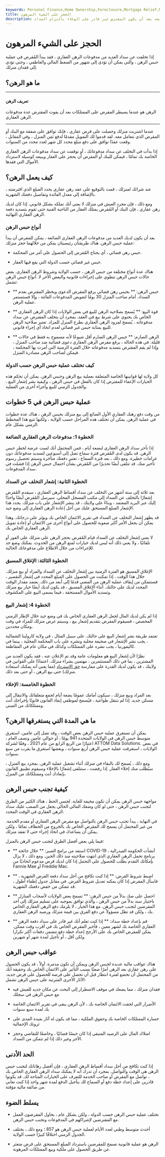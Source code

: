 ```yaml
---
keywords: Personal Finance,Home Ownership,Foreclosure,Mortgage Relief,Mortgage Relief Basics,Mortgages
title: الحجز على الشيء المرهون
description: الرهن هو الإجراء القانوني الذي يقوم من خلاله المُقرض بالاستيلاء على منزل أو عقار وبيعه بعد أن يكون المقترض غير قادر على الوفاء بالتزام السداد.
---
```


# الحجز على الشيء المرهون
إذا تخلفت عن سداد العديد من مدفوعات الرهن العقاري ، فقد يبدأ المُقرض في عملية حبس الرهن ، والتي يمكن أن تؤدي إلى شهور من الضغط المالي والعاطفي ، وحتى تؤدي إلى فقدان منزلك.

## ما هو الرهن؟

***

#### تعريف الرهن

الرهن هو عندما يسيطر المقرض على الممتلكات بعد أن يفوت المقترض عدة مدفوعات الرهن العقاري.

***

عندما اشتريت منزلك وحصلت على قرض عقاري ، فإنك توافق على صفقة مع البنك أو المقرض الذي تتعامل معه. لقد قدموا لك التمويل مقدمًا لدفع ثمن المنزل ، وفي المقابل ، وقعت عقدًا توافق على دفع مبلغ محدد كل شهر لعدد محدد من السنوات.

إذا بدأت في التخلف عن سداد مدفوعاتك ، أو توقفت عن سداد مدفوعات الرهن العقاري الخاصة بك تمامًا ، فيمكن للبنك أو المقرض أن يحجز على العقار ويبيعه كوسيلة لاسترداد الأموال التي فقدها.

## كيف يعمل الرهن؟

عند شرائك لمنزلك ، قمت بالتوقيع على عقد رهن عقاري يحدد المبلغ الذي اقترضته ، بالإضافة إلى معدل الفائدة وتفاصيل دفعتك الشهرية.

ومع ذلك ، فإن مجرد العيش في منزلك لا يعني أنك تملكه بشكل قانوني. إذا كان لديك رهن عقاري ، فإن البنك أو المُقرض يمتلك العقار من الناحية الفنية حتى تقوم بتسديد دفعة الرهن العقاري النهائية.

### أنواع حبس الرهن

بعد أن يكون لديك العديد من مدفوعات الرهن العقاري الضائعة ، يمكن للمقرض أن يبدأ عملية حبس الرهن. هناك طريقتان رئيسيتان يمكن من خلالهما حجز منزلك:

- حبس رهن قضائي ، أي يحتاج المُقرض إلى الحصول على أمر من المحكمة.

- حبس غير قضائي حسب الدولة التي يقع فيها العقار.

هناك عدة أنواع مختلفة من حبس الرهن ، حسب الولاية وشروط الرهن العقاري. بعض حالات حبس الرهن تنطوي على إجراءات قانونية والبعض الآخر لا. أنواع حبس الرهن تشمل:

- ** حبس الرهن: ** بحبس رهن قضائي يرفع المقرض الدعوى ويخطر المقترض بعدم السداد. أمام صاحب المنزل 30 يومًا لتعويض المدفوعات الفائتة ، وإلا فستستمر عملية الرهن.

- ** قوة البيع: ** يُسمح بصلاحية الرهن للبيع في بعض الولايات إذا كان الرهن العقاري الخاص بك يحتوي على شرط بيع في العقد. بمجرد أن يتخلف المقترض عن سداد مدفوعاته ، يُسمح لمزود الرهن العقاري بطرح المنزل للمزاد. تعتبر صلاحية الرهن للبيع بمثابة حبس غير قضائي لعدم اتخاذ أي إجراء قانوني.

- ** الرهن الصارم: ** حبس الرهن الصارم أقل شيوعًا لأنه مسموح به فقط في حالات قليلة. في هذه الحالة ، يرفع مقرض الرهن العقاري دعوى قضائية ضد صاحب المنزل ، وإذا لم يقم المقترض بتسديد مدفوعاته خلال الفترة الزمنية التي أمرت بها المحكمة ، فيمكن لصاحب الرهن مصادرة المنزل.

### كيف تختلف عملية حبس الرهن حسب الدولة

كل ولاية لها قوانينها الخاصة المتعلقة بعملية بيع الرهن وحبس الرهن. يمكن أن تحكم هذه الخيارات الإعفاء للمقترض إذا كان بالفعل في حبس الرهن ، وكيفية نشر إشعار البيع ، والجدول الزمني للبيع وأجزاء أخرى من العملية.

## عملية حبس الرهن في 5 خطوات

من وقت دفع رهنك العقاري الأول الضائع إلى بيع منزلك بحبس الرهن ، هناك عدة خطوات في عملية الرهن. يمكن أن تختلف هذه المراحل حسب الولاية ، ولكنها تتبع هذا المخطط الزمني بشكل عام.

### الخطوة 1: مدفوعات الرهن العقاري الضائعة

إذا تأخر سداد الرهن العقاري لبضعة أيام ، فمن المحتمل أنك لست عرضة لخطر حبس الرهن. قد يكون لدى المُقرض فترة سماح تصل إلى أسبوعين لتسديد مدفوعاتك دون غرامات خطيرة. ومع ذلك ، بعد فترة السماح ، تعتبر دفعتك متأخرة وسيتم تحصيل رسوم تأخير منك. قد تتلقى أيضًا تحذيرًا من المُقرض بشأن احتمال حبس الرهن إذا فشلت في سداد المدفوعات.

### الخطوة الثانية: إشعار التخلف عن السداد

بعد ثلاثة إلى ستة أشهر من التخلف عن سداد أقساط الرهن العقاري ، سيقدم المُقرض إشعارًا بالتخلف عن السداد إلى مكتب المسجل المحلي. سيرسل المُقرض أيضًا واحدًا إليك عبر البريد المعتمد ، وبناءً على ولايتك ، قد ينشر الإشعار على باب منزلك. يحدد هذا الإشعار المبلغ المستحق عليك من أجل إعادة الرهن العقاري إلى وضع جيد.

قد يظهر إشعار التخلف عن السداد في تقرير الائتمان الخاص بك ويؤثر على درجاتك. وهذا يمكن أن يجعل الأمر أكثر صعوبة للحصول على أنواع أخرى من الائتمان أو إعادة تمويل الرهن العقاري الخاص بك.

لا يعني إشعار التخلف عن السداد قيام المُقرض بحجز الرهن على منزلك على الفور أو تلقائيًا ، ولا يعني ذلك أنه ليس لديك خيارات لمنع الرهن من الحدوث. يمكنك وضع حد للإجراءات من خلال الاطلاع على مدفوعاتك الحالية.

### الخطوة الثالثة: الإغلاق المسبق

الإغلاق المسبق هو الفترة الزمنية بين إشعار التخلف عن السداد والمزاد أو بيع منزلك. خلال هذا الوقت ، إذا تمكنت من الحصول على المبلغ المحدد في إشعار التقصير ، فستتمكن من إيقاف عملية الرهن من المضي قدمًا إلى أبعد من ذلك. يعتمد مقدار الوقت المحدد لديك على حالتك. أثناء الإغلاق المسبق ، قد يكون لديك أيضًا خيار بيع منزلك وتسديد الأموال المستحقة ، فيما يسمى البيع على المكشوف.

### الخطوة 4: إشعار البيع

إذا لم يكن لديك المال لجعل الرهن العقاري الخاص بك في وضع جيد خلال الإطار الزمني المخصص ، فسيقوم المقرض بتقديم إشعار بيع ، وسيتم عرض منزلك للمزاد في وقت ومكان محددين.

تعتمد طريقة نشر إشعار البيع على حالتك. على سبيل المثال ، في ولاية كارولينا الشمالية ، يجب نشر الإشعار في صحيفة محلية ونشره على باب المحكمة المحلية ، بينما في كاليفورنيا ، يجب نشره على الممتلكات وكذلك في مكان عام في المقاطعة.

نظرًا لأن إشعار البيع هو معلومات عامة وقد تم الإعلان عنه ، فقد يكون العديد من المشترين ، بما في ذلك المستثمرين ، مهتمين بشراء منزلك. اعتمادًا على القوانين في ولايتك ، قد يكون لديك القدرة على ممارسة [حق الاسترداد](/right-of-redemption) (مما يعني أنه يمكنك استعادة منزلك) حتى بيع الرهن ، أو حتى بعد ذلك.

### الخطوة الخامسة: الإخلاء

بعد المزاد وبيع منزلك ، سيكون أمامك عمومًا بضعة أيام لجمع متعلقاتك والانتقال إلى مسكن جديد. إذا لم تنتقل طواعية ، فيُسمح لموظفي إنفاذ القانون قانونًا بإخراجك أنت وممتلكاتك من المبنى.

## ما هي المدة التي يستغرقها الرهن؟

يمكن أن تستغرق عملية حبس الرهن بعض الوقت ، وقد تصل إلى عامين. استغرق متوسط حبس الرهن في الولايات المتحدة 941 يومًا ، أو حوالي عامين ونصف العام ، اعتبارًا من الربع الرابع من عام 2021 ، وفقًا لشركة ATTOM Data Solutions. في بعض الولايات ، استغرقت عملية حبس الرهن أربع سنوات ، وبعضها استغرق ما يقرب من سبع سنوات.

ومع ذلك ، يُسمح لك بالبقاء في منزلك أثناء تشغيل عملية الرهن. بمجرد بيع المنزل ، سيُطلب منك إخلاء العقار. إذا رفضت ، ستتلقى إشعارًا بالإخلاء وسيقوم تطبيق القانون بإبعادك أنت وممتلكاتك من المنزل.

## كيفية تجنب حبس الرهن

مواجهة حبس الرهن يمكن أن تكون مخيفة للغاية. لحسن الحظ ، هناك الكثير من الطرق لتجنب حبس الرهن ، حتى لو كان وضعك المالي الحالي يجعل من الصعب عليك سداد الرهن العقاري في الوقت المحدد.

في النهاية ، يبدأ تجنب حبس الرهن بالتواصل مع مقرض الرهن العقاري أو مقدم الخدمة. من غير المحتمل أن يسمح لك المقرض الخاص بك بالخروج من الخطاف تمامًا ، ولكن يمكن أن يساعدك في اتخاذ إجراء حتى لا تفقد منزلك.

فيما يلي بعض أفضل الطرق لتجنب حبس الرهن بالمنزل:

- ** استفد من برامج الصبر: ** خلال جائحة COVID-19 ، أنشأت الحكومة الفيدرالية برنامج تحمل الرهن العقاري الذي انتهت صلاحيته منذ ذلك الحين. ومع ذلك ، لا يزال بإمكانك التقدم بطلب للحصول على التحمل إذا كان لديك قرض مدعوم اتحاديًا من Fannie Mae أو Freddie Mac.

- ** اضبط شروط القرض: ** إذا كنت تكافح من أجل سداد دفعة القرض الشهرية ، فاسأل المقرض إذا كان يمكنه تعديل شروط القرض. في مقابل جدول إطفاء أطول ، قد تتمكن من خفض دفعتك الشهرية.

- ** احصل على صك بدلاً من حبس الرهن: ** تسمح بعض الولايات لأصحاب المنازل باختيار سند بدلاً من حبس الرهن ، والذي توافق بموجبه على تسليم منزلك إلى أحد المقرضين لتجنب حبس الرهن. مع هذا الخيار ، لا يلزمك دفع الرهن العقاري الخاص بك ، ولكن قد تظل مسؤولاً عن دفع الفرق بين قيمة منزلك ورصيد الرهن العقاري.

- ** قم بإعداد خطة سداد: ** إذا كنت تعلم أنك غير قادر على سداد دفعة الرهن العقاري الخاصة بك لشهر معين ، فأخبر المقرض الخاص بك في أقرب وقت ممكن. يمكن للمقرض الخاص بك على الأرجح إعداد خطة دفع تتضمن دفعات أكثر تكرارا ولكن أقل ، أو تأجيل لمدة شهر أو شهرين.

## عواقب حبس الرهن

هناك عواقب مالية عديدة لحبس الرهن ويمكن أن تكون مدمرة. أولاً ، قد يكون الحصول على رهن عقاري بعد الرهن أمرًا صعبًا بسبب التأثير على الائتمان الخاص بك وحقيقة أنك من المحتمل أن تخضع لفترة انتظار قبل أن تحصل على فرصة للحصول على قرض جديد. الآثار الأخرى المترتبة على حبس الرهن تشمل:

- فقدان منزلك ، مما يضعك في موقف الاضطرار إلى البحث عن مكان جديد للعيش فيه مع حبس الرهن في سجلك

- الأضرار التي لحقت الائتمان الخاصة بك ، لأن الرهن يبقى في تقرير الائتمان الخاصة بك لمدة سبع سنوات

- خسارة الممتلكات الخاصة بك وحقوق الملكية ، مما قد يكون له آثار بعيدة المدى على ثروتك الإجمالية

- امتلاك المال على الرصيد المتبقي إذا كان حبسًا قضائيًا ، وخاضعًا للتقاضي وحجز الأجر وغير ذلك إذا لم تتمكن من السداد.

## الحد الأدنى

إذا كنت تكافح من أجل سداد أقساط الرهن العقاري ، فإن أفضل رهاناتك لتجنب حبس الرهن هي الوقت والتواصل. بمجرد أن تدرك أنه لا يمكنك سداد الرهن العقاري الخاص بك ، تواصل مع المقرض أو صاحب الخدمة للتعرف على الخيارات المتاحة لك. قد يكونوا قادرين على إعداد خطة دفع أو السماح لك بتأجيل الدفع لمدة شهر واحد إذا كنت تعاني من ضائقة مالية مؤقتة.

## يسلط الضوء

- تختلف عملية حبس الرهن حسب الدولة ، ولكن بشكل عام ، يحاول المقرضون العمل مع المقترضين لإشراكهم في المدفوعات وتجنب حبس الرهن.

- أحدث متوسط وطني لعدد الأيام لعملية حبس الرهن هو 857 ؛ ومع ذلك ، يختلف الجدول الزمني اختلافًا كبيرًا حسب الولاية.

- الرهن هو عملية قانونية تسمح للمقرضين باسترداد المبلغ المستحق على قرض متعثر عن طريق الحصول على ملكية وبيع الممتلكات المرهونة.

